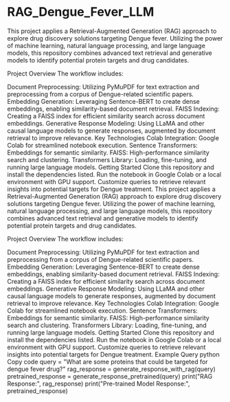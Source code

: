 # RAG_Dengue_Fever_LLM
This project applies a Retrieval-Augmented Generation (RAG) approach to explore drug discovery solutions targeting Dengue fever. Utilizing the power of machine learning, natural language processing, and large language models, this repository combines advanced text retrieval and generative models to identify potential protein targets and drug candidates.

Project Overview
The workflow includes:

Document Preprocessing: Utilizing PyMuPDF for text extraction and preprocessing from a corpus of Dengue-related scientific papers.
Embedding Generation: Leveraging Sentence-BERT to create dense embeddings, enabling similarity-based document retrieval.
FAISS Indexing: Creating a FAISS index for efficient similarity search across document embeddings.
Generative Response Modeling: Using LLaMA and other causal language models to generate responses, augmented by document retrieval to improve relevance.
Key Technologies
Colab Integration: Google Colab for streamlined notebook execution.
Sentence Transformers: Embeddings for semantic similarity.
FAISS: High-performance similarity search and clustering.
Transformers Library: Loading, fine-tuning, and running large language models.
Getting Started
Clone this repository and install the dependencies listed.
Run the notebook in Google Colab or a local environment with GPU support.
Customize queries to retrieve relevant insights into potential targets for Dengue treatment.
This project applies a Retrieval-Augmented Generation (RAG) approach to explore drug discovery solutions targeting Dengue fever. Utilizing the power of machine learning, natural language processing, and large language models, this repository combines advanced text retrieval and generative models to identify potential protein targets and drug candidates.

Project Overview
The workflow includes:

Document Preprocessing: Utilizing PyMuPDF for text extraction and preprocessing from a corpus of Dengue-related scientific papers.
Embedding Generation: Leveraging Sentence-BERT to create dense embeddings, enabling similarity-based document retrieval.
FAISS Indexing: Creating a FAISS index for efficient similarity search across document embeddings.
Generative Response Modeling: Using LLaMA and other causal language models to generate responses, augmented by document retrieval to improve relevance.
Key Technologies
Colab Integration: Google Colab for streamlined notebook execution.
Sentence Transformers: Embeddings for semantic similarity.
FAISS: High-performance similarity search and clustering.
Transformers Library: Loading, fine-tuning, and running large language models.
Getting Started
Clone this repository and install the dependencies listed.
Run the notebook in Google Colab or a local environment with GPU support.
Customize queries to retrieve relevant insights into potential targets for Dengue treatment.
Example Query
python
Copy code
query = "What are some proteins that could be targeted for dengue fever drug?"
rag_response = generate_response_with_rag(query)
pretrained_response = generate_response_pretrained(query)
print("RAG Response:", rag_response)
print("Pre-trained Model Response:", pretrained_response)
